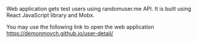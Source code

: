Web application gets test users using randomuser.me API. It is built using React JavaScript library and Mobx.

You may use the following link to open the web application https://demonmovch.github.io/user-detail/
